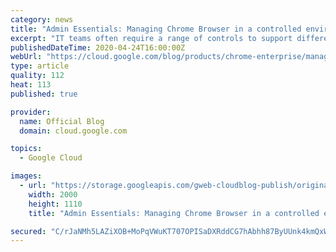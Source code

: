 ```yaml
---
category: news
title: "Admin Essentials: Managing Chrome Browser in a controlled environment"
excerpt: "IT teams often require a range of controls to support different groups and users. In some cases, users need more permissions and access based on their role. Other situations might call for more restrictive measures, with limited access or heightened security measures. These tighter controls can be driven"
publishedDateTime: 2020-04-24T16:00:00Z
webUrl: "https://cloud.google.com/blog/products/chrome-enterprise/managing-chrome-browser-in-a-controlled-environment/"
type: article
quality: 112
heat: 113
published: true

provider:
  name: Official Blog
  domain: cloud.google.com

topics:
  - Google Cloud

images:
  - url: "https://storage.googleapis.com/gweb-cloudblog-publish/original_images/ChromeEnterpriseSeries-01.png"
    width: 2000
    height: 1110
    title: "Admin Essentials: Managing Chrome Browser in a controlled environment"

secured: "C/rJaNMh5LAZiXOB+MoPqVWuKT707OPISaDXRddCG7hAbhh87ByUUnk4kmQxWrTsPfrgdpbF9s9dF2MVBM9tnh9TaXC3iMocMrZMJilTguQwyuTtHV4FTtFi3TV4qiyoLiTgw+RRK25OmALAXPu1V1VwiANJl5yokfmoscQ4OLpYpbHxmkqH1zRKmmB7n3bSYLuMm9kXKSe65/AxvbxlYg5UM4ZnK3CYXl35roRA6urP43xEak2RHCcSWa1WAnzla4yughMUs1gr5vzNnf0tJGD7lJyOYZEnp4pefk68oS5VvVHNuY8hUphd/psWKEBv;ZIuFmuiSh/eNRtgXnqE6ng=="
---
```



